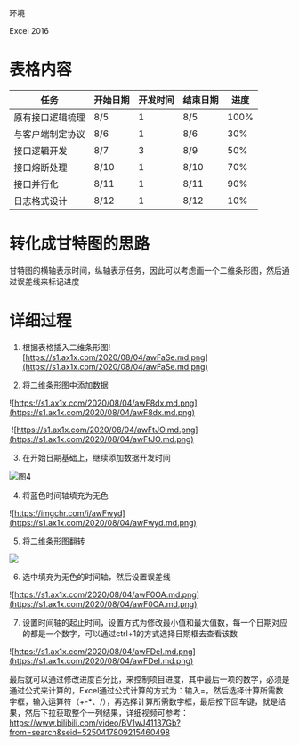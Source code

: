 环境

Excel 2016

# 表格内容

| 任务             | 开始日期 | 开发时间 | 结束日期 | 进度 |
| ---------------- | -------- | -------- | -------- | ---- |
| 原有接口逻辑梳理 | 8/5      | 1        | 8/5      | 100% |
| 与客户端制定协议 | 8/6      | 1        | 8/6      | 30%  |
| 接口逻辑开发     | 8/7      | 3        | 8/9      | 50%  |
| 接口熔断处理     | 8/10     | 1        | 8/10     | 70%  |
| 接口并行化       | 8/11     | 1        | 8/11     | 90%  |
| 日志格式设计     | 8/12     | 1        | 8/12     | 10%  |

# 转化成甘特图的思路

甘特图的横轴表示时间，纵轴表示任务，因此可以考虑画一个二维条形图，然后通过误差线来标记进度

# 详细过程    

1. 根据表格插入二维条形图![https://s1.ax1x.com/2020/08/04/awFaSe.md.png](https://s1.ax1x.com/2020/08/04/awFaSe.md.png)

2. 将二维条形图中添加数据

![https://s1.ax1x.com/2020/08/04/awF8dx.md.png](https://s1.ax1x.com/2020/08/04/awF8dx.md.png)

​          ![https://s1.ax1x.com/2020/08/04/awFtJO.md.png](https://s1.ax1x.com/2020/08/04/awFtJO.md.png)

3. 在开始日期基础上，继续添加数据开发时间

 ![图4](https://s1.ax1x.com/2020/08/04/awFNWD.png) 



4. 将蓝色时间轴填充为无色

![https://imgchr.com/i/awFwyd](https://s1.ax1x.com/2020/08/04/awFwyd.md.png)

5. 将二维条形图翻转

![](https://s1.ax1x.com/2020/08/04/awFdQH.md.png)

6. 选中填充为无色的时间轴，然后设置误差线

![https://s1.ax1x.com/2020/08/04/awF0OA.md.png](https://s1.ax1x.com/2020/08/04/awF0OA.md.png)

7. 设置时间轴的起止时间，设置方式为修改最小值和最大值数，每一个日期对应的都是一个数字，可以通过ctrl+1的方式选择日期框去查看该数

![https://s1.ax1x.com/2020/08/04/awFDeI.md.png](https://s1.ax1x.com/2020/08/04/awFDeI.md.png)



最后就可以通过修改进度百分比，来控制项目进度，其中最后一项的数字，必须是通过公式来计算的，Excel通过公式计算的方式为：输入=，然后选择计算所需数字框，输入运算符（+-*、/），再选择计算所需数字框，最后按下回车键，就是结果，然后下拉获取整个一列结果，详细视频可参考： https://www.bilibili.com/video/BV1wJ41137Gb?from=search&seid=5250417809215460498 